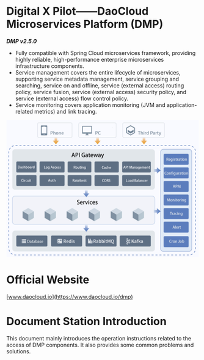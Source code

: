 # Digital X Pilot——DaoCloud Microservices Platform (DMP)

***DMP v2.5.0***

* Fully compatible with Spring Cloud microservices framework, providing highly reliable, high-performance enterprise microservices infrastructure components.
* Service management covers the entire lifecycle of microservices, supporting service metadata management, service grouping and searching, service on and offline, service (external access) routing policy, service fusion, service (external access) security policy, and service (external access) flow control policy.
* Service monitoring covers application monitoring (JVM and application-related metrics) and link tracing.

![overview](dmp-overview.png)

# Official Website

[www.daocloud.io](https://www.daocloud.io/dmp)

# Document Station Introduction

This document mainly introduces the operation instructions related to the access of DMP components. It also provides some common problems and solutions.
